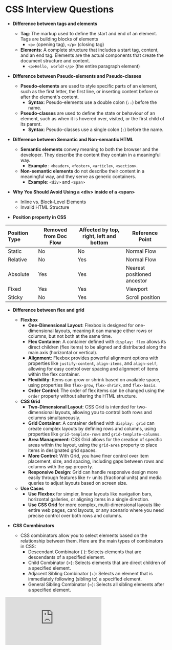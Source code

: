 # CSS Interview Questions 

* **Difference between tags and elements**  
  * **Tag**: The markup used to define the start and end of an element. Tags are building blocks of elements   
    * `<p>` (opening tag), `</p>` (closing tag)  
  * **Elements**: A complete structure that includes a start tag, content, and an end tag. Elements are the actual components that create the document structure and content.   
    * `<p>Hello, world!</p>` (the entire paragraph element)  
        
* **Difference between Pseudo-elements and Pseudo-classes**  
  * **Pseudo-elements** are used to style specific parts of an element, such as the first letter, the first line, or inserting content before or after the element's content.  
    * **Syntax**: Pseudo-elements use a double colon (`::`) before the name.  
  * **Pseudo-classes** are used to define the state or behaviour of an element, such as when it is hovered over, visited, or the first child of its parent.  
    * **Syntax**: Pseudo-classes use a single colon (`:`) before the name.  
        
* **Difference between Semantic and Non-semantic HTML**   
  * **Semantic elements** convey meaning to both the browser and the developer. They describe the content they contain in a meaningful way.  
    * **Example** : `<header>`, `<footer>`, `<article>`, `<section>`.  
  * **Non-semantic elements** do not describe their content in a meaningful way, and they serve as generic containers.  
    * **Example**: `<div>` and `<span>`

* **Why You Should Avoid Using a \<div\> inside of a \<span\>**  
  * Inline vs. Block-Level Elements  
  * Invalid HTML Structure

* **Position property in CSS**

| Position Type | Removed from Doc Flow | Affected by top, right, left and bottom | Reference Point |
| :---- | ----- | ----- | ----- |
| Static | No | No  | Normal Flow |
| Relative | No | Yes | Normal Flow |
| Absolute  | Yes | Yes | Nearest positioned ancestor |
| Fixed  | Yes | Yes | Viewport |
| Sticky | No | Yes | Scroll position  |

* **Difference between flex and grid**  
  * **Flexbox**  
    * **One-Dimensional Layout**: Flexbox is designed for one-dimensional layouts, meaning it can manage either rows or columns, but not both at the same time.  
    * **Flex Container**: A container defined with `display: flex` allows its direct children (flex items) to be aligned and distributed along the main axis (horizontal or vertical).  
    * **Alignment**: Flexbox provides powerful alignment options with properties like `justify-content`, `align-items`, and `align-self`, allowing for easy control over spacing and alignment of items within the flex container.  
    * **Flexibility**: Items can grow or shrink based on available space, using properties like `flex-grow`, `flex-shrink`, and `flex-basis`.  
    * **Order Control**: The order of flex items can be changed using the `order` property without altering the HTML structure.  
  * **CSS Grid**  
    * **Two-Dimensional Layout**: CSS Grid is intended for two-dimensional layouts, allowing you to control both rows and columns simultaneously.  
    * **Grid Container**: A container defined with `display: grid` can create complex layouts by defining rows and columns, using properties like `grid-template-rows` and `grid-template-columns`.  
    * **Area Management**: CSS Grid allows for the creation of specific areas within the layout, using the `grid-area` property to place items in designated grid spaces.  
    * **More Control**: With Grid, you have finer control over item placement, size, and spacing, including gaps between rows and columns with the `gap` property.  
    * **Responsive Design**: Grid can handle responsive design more easily through features like `fr` units (fractional units) and media queries to adjust layouts based on screen size.  
  * **Use Cases**  
    * **Use Flexbox** for simpler, linear layouts like navigation bars, horizontal galleries, or aligning items in a single direction.  
    * **Use CSS Grid** for more complex, multi-dimensional layouts like entire web pages, card layouts, or any scenario where you need precise control over both rows and columns.


* **CSS Comnbinators**  
  * CSS combinators allow you to select elements based on the relationship between them. Here are the main types of combinators in CSS:
    * Descendant Combinator ( ): Selects elements that are descendants of a specified element.
    * Child Combinator (>): Selects elements that are direct children of a specified element.
    * Adjacent Sibling Combinator (+): Selects an element that is immediately following (sibling to) a specified element.
    * General Sibling Combinator (~): Selects all sibling elements after a specified element.

<iframe style={{width: '100%' , height: '400px'}} scrolling="no" title="Sorting based on key" src="https://codepen.io/sahihai12/embed/wvVEPPx?default-tab=js%2Cresult&editable=true&theme-id=dark" frameborder="no" loading="lazy" allowtransparency="true" allowfullscreen="true">
  See the Pen <a href="https://codepen.io/sahihai12/pen/wvVEPPx">
  Sorting based on key</a> by Sahil Kumar (<a href="https://codepen.io/sahihai12">@sahihai12</a>)
  on <a href="https://codepen.io">CodePen</a>.
</iframe>

